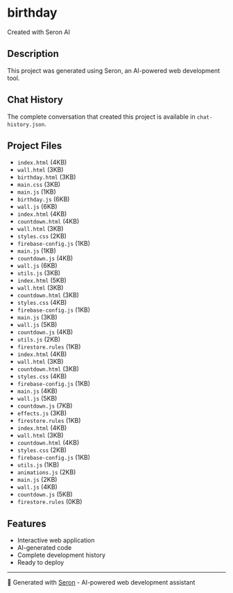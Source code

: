 # birthday

Created with Seron AI

## Description
This project was generated using Seron, an AI-powered web development tool.

## Chat History
The complete conversation that created this project is available in `chat-history.json`.

## Project Files
- `index.html` (4KB)
- `wall.html` (3KB)
- `birthday.html` (3KB)
- `main.css` (3KB)
- `main.js` (1KB)
- `birthday.js` (6KB)
- `wall.js` (6KB)
- `index.html` (4KB)
- `countdown.html` (4KB)
- `wall.html` (3KB)
- `styles.css` (2KB)
- `firebase-config.js` (1KB)
- `main.js` (1KB)
- `countdown.js` (4KB)
- `wall.js` (6KB)
- `utils.js` (3KB)
- `index.html` (5KB)
- `wall.html` (3KB)
- `countdown.html` (3KB)
- `styles.css` (4KB)
- `firebase-config.js` (1KB)
- `main.js` (3KB)
- `wall.js` (5KB)
- `countdown.js` (4KB)
- `utils.js` (2KB)
- `firestore.rules` (1KB)
- `index.html` (4KB)
- `wall.html` (3KB)
- `countdown.html` (3KB)
- `styles.css` (4KB)
- `firebase-config.js` (1KB)
- `main.js` (4KB)
- `wall.js` (5KB)
- `countdown.js` (7KB)
- `effects.js` (3KB)
- `firestore.rules` (1KB)
- `index.html` (4KB)
- `wall.html` (3KB)
- `countdown.html` (4KB)
- `styles.css` (2KB)
- `firebase-config.js` (1KB)
- `utils.js` (1KB)
- `animations.js` (2KB)
- `main.js` (2KB)
- `wall.js` (4KB)
- `countdown.js` (5KB)
- `firestore.rules` (0KB)

## Features
- Interactive web application
- AI-generated code
- Complete development history
- Ready to deploy

---
🤖 Generated with [Seron](https://seron.dev) - AI-powered web development assistant
